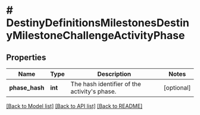 # # DestinyDefinitionsMilestonesDestinyMilestoneChallengeActivityPhase

## Properties

Name | Type | Description | Notes
------------ | ------------- | ------------- | -------------
**phase_hash** | **int** | The hash identifier of the activity&#39;s phase. | [optional]

[[Back to Model list]](../../README.md#models) [[Back to API list]](../../README.md#endpoints) [[Back to README]](../../README.md)
